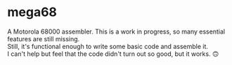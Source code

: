 # mega68

A Motorola 68000 assembler. This is a work in progress, so many essential features are still missing.  
Still, it's functional enough to write some basic code and assemble it.  
I can't help but feel that the code didn't turn out so good, but it works. 🙃
